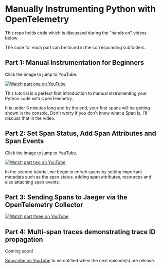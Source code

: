# Manually Instrumenting Python with OpenTelemetry

This repo holds code which is discussed during the "hands on" videos below.

The code for each part can be found in the corresponding subfolders.

## Part 1: Manual Instrumentation for Beginners

Click the image to jump to YouTube.

[![Watch part one on YouTube](https://img.youtube.com/vi/iVQmhMLEkS0/0.jpg)](https://www.youtube.com/watch?v=iVQmhMLEkS0)

This tutorial is a perfect first introduction to manual instrumenting your Python code with OpenTelemetry.

It is under 5 minutes long and by the end, your first spans will be getting shown in the console. Don't worry if you don't know what a Span is, I'll discuss that in the video.

## Part 2: Set Span Status, Add Span Attributes and Span Events

Click the image to jump to YouTube.

[![Watch part two on YouTube](https://img.youtube.com/vi/jEbArKXtd0Y/0.jpg)](https://www.youtube.com/watch?v=jEbArKXtd0Y)

In the second tutorial, we begin to enrich spans by setting important metadata such as the span status, adding span attributes, resources and also attaching span events.

## Part 3: Sending Spans to Jaeger via the OpenTelemetry Collector

[![Watch part three on YouTube](https://img.youtube.com/vi/tnml6Zd58gs/0.jpg)](https://www.youtube.com/watch?v=tnml6Zd58gs)

## Part 4: Multi-span traces demonstrating trace ID propagation

Coming soon!

[Subscribe on YouTube](https://www.youtube.com/@agardnerit?sub_confirmation=1) to be notified when the next episode(s) are release.
